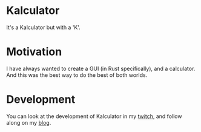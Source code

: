 # Kalculator
It's a Kalculator but with a 'K'.

# Motivation
I have always wanted to create a GUI (in Rust specifically), and a calculator.
And this was the best way to do the best of both worlds.

# Development
You can look at the development of Kalculator in my
[twitch](https://www.twitch.com/cerenitty), and follow along on my [blog](https://hashnode.com/preview/60b22eeefb51fd32a4dc0907).


